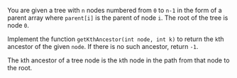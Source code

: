 You are given a tree with `n` nodes numbered from `0` to `n-1` in the form of a parent array where `parent[i]` is the parent of node `i`. The root of the tree is node `0`.

Implement the function `getKthAncestor(int node, int k)` to return the `k`th ancestor of the given `node`. If there is no such ancestor, return `-1`.

The `k`th ancestor of a tree node is the `k`th node in the path from that node to the root.